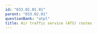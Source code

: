 ```yaml
---
id: "033.02.01.01"
parent: "033.02.01"
questionBank: "atpl"
title: Air traffic service (ATS) routes
---
```

